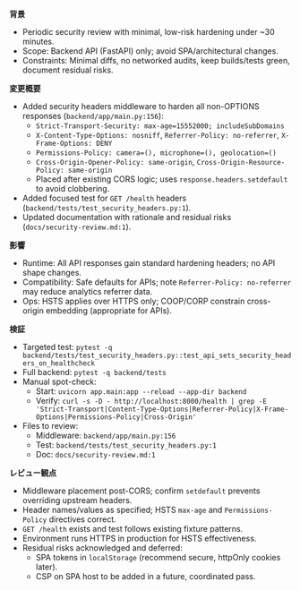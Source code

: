 **背景**
- Periodic security review with minimal, low-risk hardening under ~30 minutes.
- Scope: Backend API (FastAPI) only; avoid SPA/architectural changes.
- Constraints: Minimal diffs, no networked audits, keep builds/tests green, document residual risks.

**変更概要**
- Added security headers middleware to harden all non-OPTIONS responses (`backend/app/main.py:156`):
  - `Strict-Transport-Security: max-age=15552000; includeSubDomains`
  - `X-Content-Type-Options: nosniff`, `Referrer-Policy: no-referrer`, `X-Frame-Options: DENY`
  - `Permissions-Policy: camera=(), microphone=(), geolocation=()`
  - `Cross-Origin-Opener-Policy: same-origin`, `Cross-Origin-Resource-Policy: same-origin`
  - Placed after existing CORS logic; uses `response.headers.setdefault` to avoid clobbering.
- Added focused test for `GET /health` headers (`backend/tests/test_security_headers.py:1`).
- Updated documentation with rationale and residual risks (`docs/security-review.md:1`).

**影響**
- Runtime: All API responses gain standard hardening headers; no API shape changes.
- Compatibility: Safe defaults for APIs; note `Referrer-Policy: no-referrer` may reduce analytics referrer data.
- Ops: HSTS applies over HTTPS only; COOP/CORP constrain cross-origin embedding (appropriate for APIs).

**検証**
- Targeted test: `pytest -q backend/tests/test_security_headers.py::test_api_sets_security_headers_on_healthcheck`
- Full backend: `pytest -q backend/tests`
- Manual spot-check:
  - Start: `uvicorn app.main:app --reload --app-dir backend`
  - Verify: `curl -s -D - http://localhost:8000/health | grep -E 'Strict-Transport|Content-Type-Options|Referrer-Policy|X-Frame-Options|Permissions-Policy|Cross-Origin'`
- Files to review:
  - Middleware: `backend/app/main.py:156`
  - Test: `backend/tests/test_security_headers.py:1`
  - Doc: `docs/security-review.md:1`

**レビュー観点**
- Middleware placement post-CORS; confirm `setdefault` prevents overriding upstream headers.
- Header names/values as specified; HSTS `max-age` and `Permissions-Policy` directives correct.
- `GET /health` exists and test follows existing fixture patterns.
- Environment runs HTTPS in production for HSTS effectiveness.
- Residual risks acknowledged and deferred:
  - SPA tokens in `localStorage` (recommend secure, httpOnly cookies later).
  - CSP on SPA host to be added in a future, coordinated pass.
